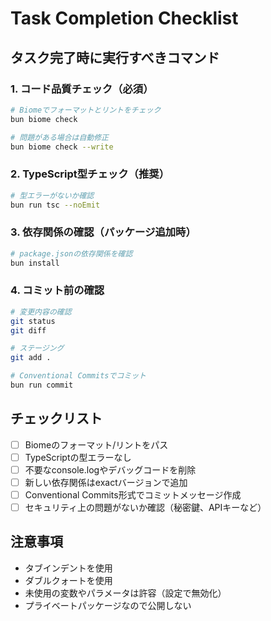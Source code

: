 # Task Completion Checklist

## タスク完了時に実行すべきコマンド

### 1. コード品質チェック（必須）
```bash
# Biomeでフォーマットとリントをチェック
bun biome check

# 問題がある場合は自動修正
bun biome check --write
```

### 2. TypeScript型チェック（推奨）
```bash
# 型エラーがないか確認
bun run tsc --noEmit
```

### 3. 依存関係の確認（パッケージ追加時）
```bash
# package.jsonの依存関係を確認
bun install
```

### 4. コミット前の確認
```bash
# 変更内容の確認
git status
git diff

# ステージング
git add .

# Conventional Commitsでコミット
bun run commit
```

## チェックリスト
- [ ] Biomeのフォーマット/リントをパス
- [ ] TypeScriptの型エラーなし
- [ ] 不要なconsole.logやデバッグコードを削除
- [ ] 新しい依存関係はexactバージョンで追加
- [ ] Conventional Commits形式でコミットメッセージ作成
- [ ] セキュリティ上の問題がないか確認（秘密鍵、APIキーなど）

## 注意事項
- タブインデントを使用
- ダブルクォートを使用
- 未使用の変数やパラメータは許容（設定で無効化）
- プライベートパッケージなので公開しない